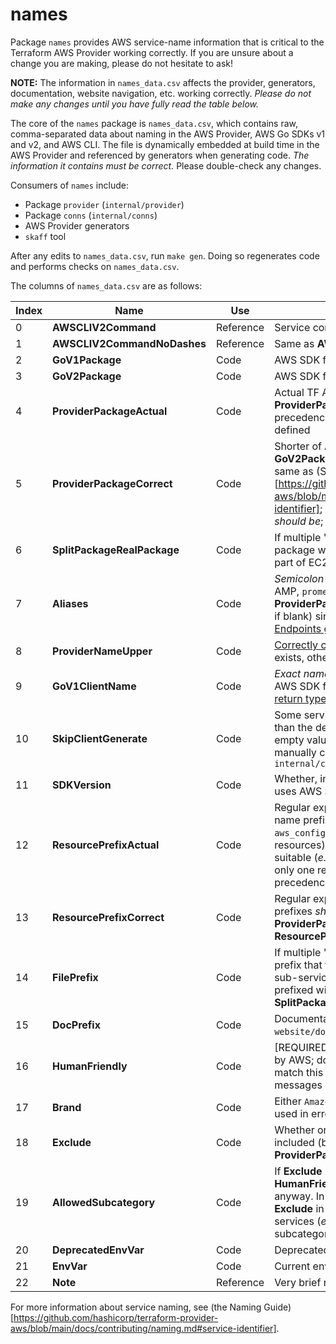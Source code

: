 # names

Package `names` provides AWS service-name information that is critical to the Terraform AWS Provider working correctly. If you are unsure about a change you are making, please do not hesitate to ask!

**NOTE:** The information in `names_data.csv` affects the provider, generators, documentation, website navigation, etc. working correctly. _Please do not make any changes until you have fully read the table below._

The core of the `names` package is `names_data.csv`, which contains raw, comma-separated data about naming in the AWS Provider, AWS Go SDKs v1 and v2, and AWS CLI. The file is dynamically embedded at build time in the AWS Provider and referenced by generators when generating code. _The information it contains must be correct._ Please double-check any changes.

Consumers of `names` include:

* Package `provider` (`internal/provider`)
* Package `conns` (`internal/conns`)
* AWS Provider generators
* `skaff` tool

After any edits to `names_data.csv`, run `make gen`. Doing so regenerates code and performs checks on `names_data.csv`.

The columns of `names_data.csv` are as follows:

| Index | Name | Use | Description |
| --- | --- | --- | --- |
| 0 | **AWSCLIV2Command** | Reference | Service command in AWS CLI v2 |
| 1 | **AWSCLIV2CommandNoDashes** | Reference | Same as **AWSCLIV2Command** without dashes |
| 2 | **GoV1Package** | Code | AWS SDK for Go v1 package name |
| 3 | **GoV2Package** | Code | AWS SDK for Go v2 package name |
| 4 | **ProviderPackageActual** | Code | Actual TF AWS provide package name _if_ **ProviderPackageCorrect** is not used; takes precedence over **ProviderPackageCorrect** if both are defined |
| 5 | **ProviderPackageCorrect** | Code | Shorter of **AWSCLIV2CommandNoDashes** and **GoV2Package**; should _not_ be blank if either exists; same as (Service Identifier)[https://github.com/hashicorp/terraform-provider-aws/blob/main/docs/contributing/naming.md#service-identifier]; what the TF AWS Provider package name _should be_; **ProviderPackageActual** takes precedence |
| 6 | **SplitPackageRealPackage** | Code | If multiple "services" live in one service, this is the package where the service's Go files live (_e.g._, VPC is part of EC2) |
| 7 | **Aliases** | Code | _Semicolon_-separated list of name variations (_e.g._, for AMP, `prometheus;prometheusservice`). Do not include **ProviderPackageActual** (or **ProviderPackageCorrect**, if blank) since that will create duplicates in the [Custom Endpoints guide](https://registry.terraform.io/providers/hashicorp/aws/latest/docs/guides/custom-service-endpoints). |
| 8 | **ProviderNameUpper** | Code | [Correctly capitalized](https://github.com/hashicorp/terraform-provider-aws/blob/main/docs/contributing/naming.md#mixedcaps) **ProviderPackageActual**, if it exists, otherwise **ProviderPackageCorrect** |
| 9 | **GoV1ClientName** | Code | _Exact name_ (_i.e._, spelling and capitalization) of the AWS SDK for Go v1 client type (_e.g._, see the [`New()` return type](https://docs.aws.amazon.com/sdk-for-go/api/service/ses/#New) for SES) |
| 10 | **SkipClientGenerate** | Code | Some service clients need special configuration rather than the default generated configuration; use a non-empty value to skip generation but you must then manually configure the client in `internal/conns/config.go` |
| 11 | **SDKVersion** | Code | Whether, in the TF AWS Provider, the service currently uses AWS SDK for Go v1 or v2; use `1` or `2` |
| 12 | **ResourcePrefixActual** | Code | Regular expression to match anomalous TF resource name prefixes (_e.g._, for the resource name `aws_config_config_rule`, `aws_config_` will match all resources); only use if **ResourcePrefixCorrect** is not suitable (_e.g._, `aws_codepipeline_` won't work as there is only one resource named `aws_codepipeline`); takes precedence over **ResourcePrefixCorrect** |
| 13 | **ResourcePrefixCorrect** | Code | Regular expression to match what resource name prefixes _should be_ (_i.e._, `aws_` + **ProviderPackageCorrect** + `_`); used if **ResourcePrefixActual** is blank |
| 14 | **FilePrefix** | Code | If multiple "services" live in one service, this is the prefix that files must have to be associated with this sub-service (_e.g._, VPC files in the EC2 service are prefixed with `vpc_`); see also **SplitPackageRealPackage** |
| 15 | **DocPrefix** | Code | Documentation files in `website/docs/r` and `website/docs/d` must have this prefix |
| 16 | **HumanFriendly** | Code | [REQUIRED] Human-friendly name of service as used by AWS; documentation `subcategory` must exactly match this value; used in website navigation and error messages |
| 17 | **Brand** | Code | Either `Amazon`, `AWS`, or blank (rare) as used by AWS; used in error messages |
| 18 | **Exclude** | Code | Whether or not the service should be included; if included (blank), **ProviderPackageActual** or **ProviderPackageCorrect** must have a value |
| 19 | **AllowedSubcategory** | Code | If **Exclude** is non-blank, whether to include **HumanFriendly** in `website/allowed-subcategories.txt` anyway. In other words, if non-blank, overrides **Exclude** in some situations. Some excluded pseudo-services (_e.g._, VPC is part of EC2) are still subcategories. Only applies if **Exclude** is non-blank. |
| 20 | **DeprecatedEnvVar** | Code | Deprecated environment variable name |
| 21 | **EnvVar** | Code | Current environment variable associated with service |
| 22 | **Note** | Reference | Very brief note usually to explain why excluded |

For more information about service naming, see (the Naming Guide)[https://github.com/hashicorp/terraform-provider-aws/blob/main/docs/contributing/naming.md#service-identifier].
